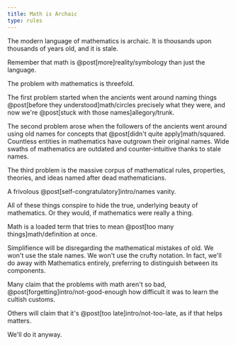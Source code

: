 ```yaml
---
title: Math is Archaic
type: rules
---
```

The modern <span class="info" markdown="inline">language</span> of mathematics is archaic. It is thousands upon thousands of years old, and it is stale.

<aside class="info" markdown="block">
Remember that math is @post[more]reality/symbology than just the language.
</aside>

The problem with mathematics is threefold.

The first problem started when the ancients went around naming things @post[before they understood]math/circles precisely what they were, and now we're @post[stuck with those names]allegory/trunk.

The second problem arose when the followers of the ancients went around using old names for concepts that @post[didn't quite apply]math/squared. Countless entities in mathematics have outgrown their original names. Wide swaths of mathematics are outdated and counter-intuitive thanks to stale names.

The third problem is the massive corpus of mathematical rules, properties, theories, and ideas named after <span class="info" markdown="inline">dead mathematicians</span>.

<aside class="info" markdown="block">
A frivolous @post[self-congratulatory]intro/names vanity.
</aside>

All of these things conspire to hide the true, underlying beauty of mathematics. Or they would, if <span class="info" markdown="inline">mathematics were really a thing</span>.

<aside class="info" markdown="block">
Math is a loaded term that tries to mean @post[too many things]math/definition at once.
</aside>

Simplifience will be disregarding the mathematical mistakes of old. We won't use the stale names. We won't use the crufty notation. In fact, we'll do away with Mathematics entirely, preferring to distinguish between its components.

Many claim that the problems with math aren't so bad, @post[forgetting]intro/not-good-enough how difficult it was to learn the cultish customs.

Others will claim that it's @post[too late]intro/not-too-late, as if that helps matters.

We'll do it anyway.
